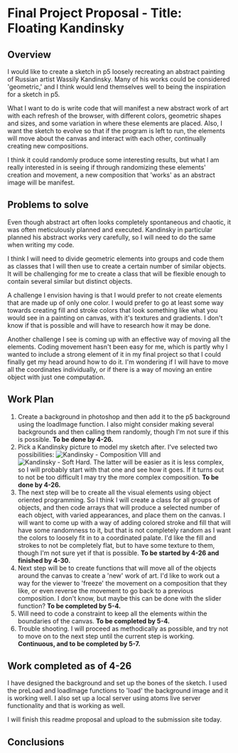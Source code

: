 # Final Project Proposal - Title: Floating Kandinsky

## Overview

I would like to create a sketch in p5 loosely recreating an abstract painting of Russian artist Wassily Kandinsky. Many of his works could be considered 'geometric,' and I think would lend themselves well to being the inspiration for a sketch in p5.

What I want to do is write code that will manifest a new abstract work of art with each refresh of the browser, with different colors, geometric shapes and sizes, and some variation in where these elements are placed. Also, I want the sketch to evolve so that if the program is left to run, the elements will move about the canvas and interact with each other, continually creating new compositions.

I think it could randomly produce some interesting results, but what I am really interested in is seeing if through randomizing these elements' creation and movement, a new composition that 'works' as an abstract image will be manifest.

## Problems to solve

Even though abstract art often looks completely spontaneous and chaotic, it was often meticulously planned and executed. Kandinsky in particular planned his abstract works very carefully, so I will need to do the same when writing my code.

I think I will need to divide geometric elements into groups and code them as classes that I will then use to create a certain number of similar objects. It will be challenging for me to create a class that will be flexible enough to contain several similar but distinct objects.

A challenge I envision having is that I would prefer to not create elements that are made up of only one color. I would prefer to go at least some way towards creating fill and stroke colors that look something like what you would see in a painting on canvas, with it's textures and gradients. I don't know if that is possible and will have to research how it may be done.

Another challenge I see is coming up with an effective way of moving all the elements. Coding movement hasn't been easy for me, which is partly why I wanted to include a strong element of it in my final project so that I could finally get my head around how to do it. I'm wondering if I will have to move all the coordinates individually, or if there is a way of moving an entire object with just one computation.

## Work Plan

1. Create a background in photoshop and then add it to the p5 background using the loadImage function. I also might consider making several backgrounds and then calling them randomly, though I'm not sure if this is possible. **To be done by 4-26.**
2. Pick a Kandinsky picture to model my sketch after. I've selected two possibilities: ![Kandinsky - Composition VIII](https://github.com/MarkLannenUM/work-120/blob/master/hw-FinalProjectProposal/Kandinsky_2.jpg) and ![Kandinsky - Soft Hard](https://github.com/MarkLannenUM/work-120/blob/master/hw-FinalProjectProposal/Kandinsky_1.jpg). The latter will be easier as it is less complex, so I will probably start with that one and see how it goes. If it turns out to not be too difficult I may try the more complex composition. **To be done by 4-26.**
3. The next step will be to create all the visual elements using object oriented programming. So I think I will create a class for all groups of objects, and then code arrays that will produce a selected number of each object, with varied appearances, and place them on the canvas. I will want to come up with a way of adding colored stroke and fill that will have some randomness to it, but that is not completely random as I want the colors to loosely fit in to a coordinated palate. I'd like the fill and strokes to not be completely flat, but to have some texture to them, though I'm not sure yet if that is possible. **To be started by 4-26 and finished by 4-30.**
4. Next step will be to create functions that will move all of the objects around the canvas to create a 'new' work of art. I'd like to work out a way for the viewer to 'freeze' the movement on a composition that they like, or even reverse the movement to go back to a previous composition. I don't know, but maybe this can be done with the slider function? **To be completed by 5-4.**
5. Will need to code a constraint to keep all the elements within the boundaries of the canvas. **To be completed by 5-4.**
5. Trouble shooting. I will proceed as methodically as possible, and try not to move on to the next step until the current step is working. **Continuous, and to be completed by 5-7.**

## Work completed as of 4-26

I have designed the background and set up the bones of the sketch. I used the preLoad and loadImage functions to 'load' the background image and it is working well. I also set up a local server using atoms live server functionality and that is working as well.

I will finish this readme proposal and upload to the submission site today.

## Conclusions
